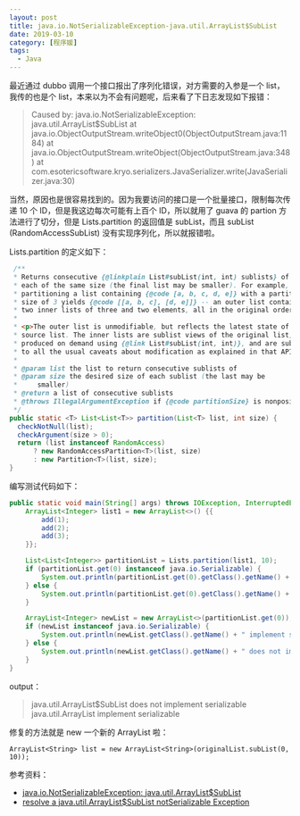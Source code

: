 ```yaml
---
layout: post
title: java.io.NotSerializableException-java.util.ArrayList$SubList
date: 2019-03-10
category: [程序媛]
tags:
  - Java
---
```


最近通过 dubbo 调用一个接口报出了序列化错误，对方需要的入参是一个 list，我传的也是个 list，本来以为不会有问题呢，后来看了下日志发现如下报错：

> Caused by: java.io.NotSerializableException: java.util.ArrayList$SubList
> at java.io.ObjectOutputStream.writeObject0(ObjectOutputStream.java:1184)
> at java.io.ObjectOutputStream.writeObject(ObjectOutputStream.java:348)
> at com.esotericsoftware.kryo.serializers.JavaSerializer.write(JavaSerializer.java:30)

当然，原因也是很容易找到的。因为我要访问的接口是一个批量接口，限制每次传递 10 个 ID，但是我这边每次可能有上百个 ID，所以就用了 guava 的 partion 方法进行了切分，但是 Lists.partition 的返回值是 subList，而且 subList (RandomAccessSubList) 没有实现序列化，所以就报错啦。

Lists.partition 的定义如下：

``` Java
 /**
 * Returns consecutive {@linkplain List#subList(int, int) sublists} of a list,
 * each of the same size (the final list may be smaller). For example,
 * partitioning a list containing {@code [a, b, c, d, e]} with a partition
 * size of 3 yields {@code [[a, b, c], [d, e]]} -- an outer list containing
 * two inner lists of three and two elements, all in the original order.
 *
 * <p>The outer list is unmodifiable, but reflects the latest state of the
 * source list. The inner lists are sublist views of the original list,
 * produced on demand using {@link List#subList(int, int)}, and are subject
 * to all the usual caveats about modification as explained in that API.
 *
 * @param list the list to return consecutive sublists of
 * @param size the desired size of each sublist (the last may be
 *     smaller)
 * @return a list of consecutive sublists
 * @throws IllegalArgumentException if {@code partitionSize} is nonpositive
 */
public static <T> List<List<T>> partition(List<T> list, int size) {
  checkNotNull(list);
  checkArgument(size > 0);
  return (list instanceof RandomAccess)
      ? new RandomAccessPartition<T>(list, size)
      : new Partition<T>(list, size);
}
```

编写测试代码如下：

<!--more-->

``` Java
public static void main(String[] args) throws IOException, InterruptedException, ExecutionException {
    ArrayList<Integer> list1 = new ArrayList<>() {{
        add(1);
        add(2);
        add(3);
    }};

    List<List<Integer>> partitionList = Lists.partition(list1, 10);
    if (partitionList.get(0) instanceof java.io.Serializable) {
        System.out.println(partitionList.get(0).getClass().getName() + " implement serializable");
    } else {
        System.out.println(partitionList.get(0).getClass().getName() + " does not implement serializable");
    }

    ArrayList<Integer> newList = new ArrayList<>(partitionList.get(0));
    if (newList instanceof java.io.Serializable) {
        System.out.println(newList.getClass().getName() + " implement serializable");
    } else {
        System.out.println(newList.getClass().getName() + " does not implement serializable");
    }
}
```

output：

> java.util.ArrayList$SubList does not implement serializable
> java.util.ArrayList implement serializable

修复的方法就是 new 一个新的 ArrayList 啦：

```
ArrayList<String> list = new ArrayList<String>(originalList.subList(0, 10));
```

参考资料：
- [java.io.NotSerializableException: java.util.ArrayList$SubList](http://www.voidcn.com/article/p-facmwcwh-bqx.html)
- [resolve a java.util.ArrayList$SubList notSerializable Exception](https://stackoverflow.com/questions/26568205/resolve-a-java-util-arraylistsublist-notserializable-exception)


